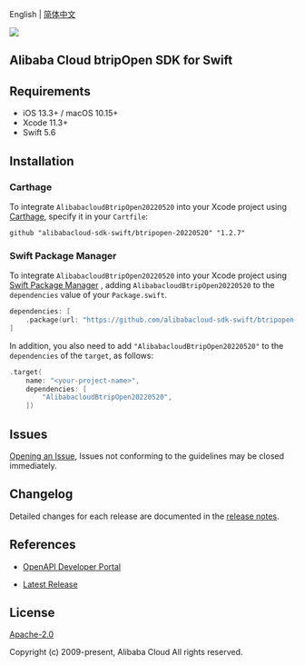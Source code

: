 English | [简体中文](README-CN.md)

![](https://aliyunsdk-pages.alicdn.com/icons/AlibabaCloud.svg)

## Alibaba Cloud btripOpen SDK for Swift

## Requirements

- iOS 13.3+ / macOS 10.15+
- Xcode 11.3+
- Swift 5.6

## Installation

### Carthage

To integrate `AlibabacloudBtripOpen20220520` into your Xcode project using [Carthage](https://github.com/Carthage/Carthage), specify it in your `Cartfile`:

```ogdl
github "alibabacloud-sdk-swift/btripopen-20220520" "1.2.7"
```

### Swift Package Manager

To integrate `AlibabacloudBtripOpen20220520` into your Xcode project using [Swift Package Manager](https://swift.org/package-manager/) , adding `AlibabacloudBtripOpen20220520` to the `dependencies` value of your `Package.swift`.

```swift
dependencies: [
    .package(url: "https://github.com/alibabacloud-sdk-swift/btripopen-20220520.git", from: "1.2.7")
]
```

In addition, you also need to add `"AlibabacloudBtripOpen20220520"` to the `dependencies` of the `target`, as follows:

```swift
.target(
    name: "<your-project-name>",
    dependencies: [
        "AlibabacloudBtripOpen20220520",
    ])
```

## Issues

[Opening an Issue](https://github.com/alibabacloud-sdk-swift/btripopen-20220520/issues/new), Issues not conforming to the guidelines may be closed immediately.

## Changelog

Detailed changes for each release are documented in the [release notes](./ChangeLog.txt).

## References

* [OpenAPI Developer Portal](https://next.api.alibabacloud.com/home)
- [Latest Release](https://github.com/alibabacloud-sdk-swift/btripopen-20220520)

## License

[Apache-2.0](http://www.apache.org/licenses/LICENSE-2.0)

Copyright (c) 2009-present, Alibaba Cloud All rights reserved.
